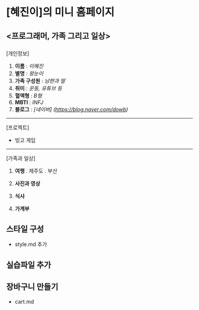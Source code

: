 # [혜진이]의 미니 홈페이지

## <프로그래머, 가족 그리고 일상>

### 

[개인정보]

1. **이름** : *이혜진*
2. **별명** : *왕눈이*
3. **가족 구성원** : *남편과 딸*
4. **취미** : *운동, 유튜브 등*
5. **혈액형** : *B형*
6. **MBTI** : *INFJ*
5. **블로그** : *[네이버] (https://blog.naver.com/dowb)*  

---

[프로젝트]

* 빙고 게임

----

[가족과 일상]


1. **여행**
. 제주도
. 부산

2. **사진과 영상**

3. **식사**

4. **가계부**



## 스타일 구성
- style.md 추가


## 실습파일 추가

## 장바구니 만들기
- cart.md